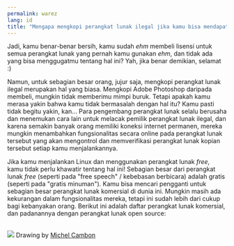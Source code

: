 ```yaml
---
permalink: warez
lang: id
title: "Mengapa mengkopi perangkat lunak ilegal jika kamu bisa mendapatkannya secara bebas?"
---
```


Jadi, kamu benar-benar bersih, kamu sudah *ehm* membeli lisensi untuk semua perangkat lunak yang pernah kamu gunakan *ehm*, dan tidak ada yang bisa menggugatmu tentang hal ini? Yah, jika benar demikian, selamat :)

Namun, untuk sebagian besar orang, jujur saja, mengkopi perangkat lunak ilegal merupakan hal yang biasa. Mengkopi Adobe Photoshop daripada membeli, mungkin tidak memberimu mimpi buruk. Tetapi apakah kamu merasa yakin bahwa kamu tidak bermasalah dengan hal itu? Kamu pasti tidak begitu yakin, kan... Para pengembang perangkat lunak selalu berusaha dan menemukan cara lain untuk melacak pemilik perangkat lunak ilegal, dan karena semakin banyak orang memiliki koneksi internet permanen, mereka mungkin menambahkan fungsionalitas secara online pada perangkat lunak tersebut yang akan mengontrol dan memverifikasi perangkat lunak kopian tersebut setiap kamu menjalankannya.

Jika kamu menjalankan Linux dan menggunakan perangkat lunak <i>free</i>, kamu tidak perlu khawatir tentang hal ini! Sebagian besar dari perangkat lunak <i>free</i> (seperti pada "free speech" / kebebasan berbicara) adalah gratis (seperti pada "gratis minuman"). Kamu bisa mencari pengganti untuk sebagian besar perangkat lunak komersial di dunia ini. Mungkin masih ada kekurangan dalam fungsionalitas mereka, tetapi ini sudah lebih dari cukup bagi kebanyakan orang. Berikut ini adalah daftar perangkat lunak komersial, dan padanannya dengan perangkat lunak open source:

<?php

table_parser ("Ya", "Tidak", "Komersial", "Source Terbuka", "Ada di
Windows?");


<br /><br>

<img src="Images/warez.png" />

Drawing by <a href="http://michel.cambon.free.fr/ampere/salle1bis.htm">Michel Cambon</a>




